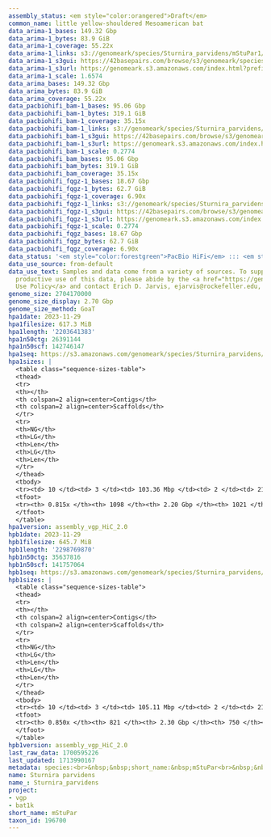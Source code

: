 ```yaml
---
assembly_status: <em style="color:orangered">Draft</em>
common_name: little yellow-shouldered Mesoamerican bat
data_arima-1_bases: 149.32 Gbp
data_arima-1_bytes: 83.9 GiB
data_arima-1_coverage: 55.22x
data_arima-1_links: s3://genomeark/species/Sturnira_parvidens/mStuPar1/genomic_data/arima/<br>
data_arima-1_s3gui: https://42basepairs.com/browse/s3/genomeark/species/Sturnira_parvidens/mStuPar1/genomic_data/arima/
data_arima-1_s3url: https://genomeark.s3.amazonaws.com/index.html?prefix=species/Sturnira_parvidens/mStuPar1/genomic_data/arima/
data_arima-1_scale: 1.6574
data_arima_bases: 149.32 Gbp
data_arima_bytes: 83.9 GiB
data_arima_coverage: 55.22x
data_pacbiohifi_bam-1_bases: 95.06 Gbp
data_pacbiohifi_bam-1_bytes: 319.1 GiB
data_pacbiohifi_bam-1_coverage: 35.15x
data_pacbiohifi_bam-1_links: s3://genomeark/species/Sturnira_parvidens/mStuPar1/genomic_data/pacbio_hifi/<br>
data_pacbiohifi_bam-1_s3gui: https://42basepairs.com/browse/s3/genomeark/species/Sturnira_parvidens/mStuPar1/genomic_data/pacbio_hifi/
data_pacbiohifi_bam-1_s3url: https://genomeark.s3.amazonaws.com/index.html?prefix=species/Sturnira_parvidens/mStuPar1/genomic_data/pacbio_hifi/
data_pacbiohifi_bam-1_scale: 0.2774
data_pacbiohifi_bam_bases: 95.06 Gbp
data_pacbiohifi_bam_bytes: 319.1 GiB
data_pacbiohifi_bam_coverage: 35.15x
data_pacbiohifi_fqgz-1_bases: 18.67 Gbp
data_pacbiohifi_fqgz-1_bytes: 62.7 GiB
data_pacbiohifi_fqgz-1_coverage: 6.90x
data_pacbiohifi_fqgz-1_links: s3://genomeark/species/Sturnira_parvidens/mStuPar1/genomic_data/pacbio_hifi/<br>
data_pacbiohifi_fqgz-1_s3gui: https://42basepairs.com/browse/s3/genomeark/species/Sturnira_parvidens/mStuPar1/genomic_data/pacbio_hifi/
data_pacbiohifi_fqgz-1_s3url: https://genomeark.s3.amazonaws.com/index.html?prefix=species/Sturnira_parvidens/mStuPar1/genomic_data/pacbio_hifi/
data_pacbiohifi_fqgz-1_scale: 0.2774
data_pacbiohifi_fqgz_bases: 18.67 Gbp
data_pacbiohifi_fqgz_bytes: 62.7 GiB
data_pacbiohifi_fqgz_coverage: 6.90x
data_status: '<em style="color:forestgreen">PacBio HiFi</em> ::: <em style="color:forestgreen">Arima</em>'
data_use_source: from-default
data_use_text: Samples and data come from a variety of sources. To support fair and
  productive use of this data, please abide by the <a href="https://genome10k.soe.ucsc.edu/data-use-policies/">Data
  Use Policy</a> and contact Erich D. Jarvis, ejarvis@rockefeller.edu, with any questions.
genome_size: 2704170000
genome_size_display: 2.70 Gbp
genome_size_method: GoaT
hpa1date: 2023-11-29
hpa1filesize: 617.3 MiB
hpa1length: '2203641383'
hpa1n50ctg: 26391144
hpa1n50scf: 142746147
hpa1seq: https://s3.amazonaws.com/genomeark/species/Sturnira_parvidens/mStuPar1/assembly_vgp_HiC_2.0/mStuPar1.HiC.hap1.20231129.fasta.gz
hpa1sizes: |
  <table class="sequence-sizes-table">
  <thead>
  <tr>
  <th></th>
  <th colspan=2 align=center>Contigs</th>
  <th colspan=2 align=center>Scaffolds</th>
  </tr>
  <tr>
  <th>NG</th>
  <th>LG</th>
  <th>Len</th>
  <th>LG</th>
  <th>Len</th>
  </tr>
  </thead>
  <tbody>
  <tr><td> 10 </td><td> 3 </td><td> 103.36 Mbp </td><td> 2 </td><td> 216.38 Mbp </td></tr><tr><td> 20 </td><td> 6 </td><td> 78.67 Mbp </td><td> 3 </td><td> 193.61 Mbp </td></tr><tr><td> 30 </td><td> 9 </td><td> 70.31 Mbp </td><td> 4 </td><td> 180.14 Mbp </td></tr><tr><td> 40 </td><td> 15 </td><td> 48.48 Mbp </td><td> 6 </td><td> 156.56 Mbp </td></tr><tr style="background-color:#cccccc;"><td> 50 </td><td> 22 </td><td style="background-color:#88ff88;"> 26.39 Mbp </td><td> 8 </td><td style="background-color:#88ff88;"> 142.75 Mbp </td></tr><tr><td> 60 </td><td> 34 </td><td> 18.87 Mbp </td><td> 10 </td><td> 120.22 Mbp </td></tr><tr><td> 70 </td><td> 51 </td><td> 12.48 Mbp </td><td> 12 </td><td> 96.65 Mbp </td></tr><tr><td> 80 </td><td> 271 </td><td> 160.72 Kbp </td><td> 195 </td><td> 160.72 Kbp </td></tr><tr><td> 90 </td><td> 0 </td><td>  </td><td> 0 </td><td>  </td></tr><tr><td> 100 </td><td> 0 </td><td>  </td><td> 0 </td><td>  </td></tr></tbody>
  <tfoot>
  <tr><th> 0.815x </th><th> 1098 </th><th> 2.20 Gbp </th><th> 1021 </th><th> 2.20 Gbp </th></tr>
  </tfoot>
  </table>
hpa1version: assembly_vgp_HiC_2.0
hpb1date: 2023-11-29
hpb1filesize: 645.7 MiB
hpb1length: '2298769870'
hpb1n50ctg: 35637816
hpb1n50scf: 141757064
hpb1seq: https://s3.amazonaws.com/genomeark/species/Sturnira_parvidens/mStuPar1/assembly_vgp_HiC_2.0/mStuPar1.HiC.hap2.20231129.fasta.gz
hpb1sizes: |
  <table class="sequence-sizes-table">
  <thead>
  <tr>
  <th></th>
  <th colspan=2 align=center>Contigs</th>
  <th colspan=2 align=center>Scaffolds</th>
  </tr>
  <tr>
  <th>NG</th>
  <th>LG</th>
  <th>Len</th>
  <th>LG</th>
  <th>Len</th>
  </tr>
  </thead>
  <tbody>
  <tr><td> 10 </td><td> 3 </td><td> 105.11 Mbp </td><td> 2 </td><td> 216.32 Mbp </td></tr><tr><td> 20 </td><td> 6 </td><td> 84.82 Mbp </td><td> 3 </td><td> 194.73 Mbp </td></tr><tr><td> 30 </td><td> 9 </td><td> 77.75 Mbp </td><td> 4 </td><td> 180.64 Mbp </td></tr><tr><td> 40 </td><td> 13 </td><td> 59.93 Mbp </td><td> 6 </td><td> 154.50 Mbp </td></tr><tr style="background-color:#cccccc;"><td> 50 </td><td> 19 </td><td style="background-color:#88ff88;"> 35.64 Mbp </td><td> 8 </td><td style="background-color:#88ff88;"> 141.76 Mbp </td></tr><tr><td> 60 </td><td> 28 </td><td> 24.48 Mbp </td><td> 10 </td><td> 121.27 Mbp </td></tr><tr><td> 70 </td><td> 43 </td><td> 14.47 Mbp </td><td> 12 </td><td> 108.75 Mbp </td></tr><tr><td> 80 </td><td> 79 </td><td> 2.54 Mbp </td><td> 16 </td><td> 25.85 Mbp </td></tr><tr><td> 90 </td><td> 0 </td><td>  </td><td> 0 </td><td>  </td></tr><tr><td> 100 </td><td> 0 </td><td>  </td><td> 0 </td><td>  </td></tr></tbody>
  <tfoot>
  <tr><th> 0.850x </th><th> 821 </th><th> 2.30 Gbp </th><th> 750 </th><th> 2.30 Gbp </th></tr>
  </tfoot>
  </table>
hpb1version: assembly_vgp_HiC_2.0
last_raw_data: 1700595226
last_updated: 1713990167
metadata: species:<br>&nbsp;&nbsp;short_name:&nbsp;mStuPar<br>&nbsp;&nbsp;name:&nbsp;Sturnira&nbsp;parvidens<br>&nbsp;&nbsp;taxon_id:&nbsp;196700<br>&nbsp;&nbsp;common_name:&nbsp;little&nbsp;yellow-shouldered&nbsp;Mesoamerican&nbsp;bat<br>&nbsp;&nbsp;order:<br>&nbsp;&nbsp;&nbsp;&nbsp;name:&nbsp;Chiroptera<br>&nbsp;&nbsp;family:<br>&nbsp;&nbsp;&nbsp;&nbsp;name:&nbsp;Phyllostomidae<br>&nbsp;&nbsp;individuals:<br>&nbsp;&nbsp;&nbsp;&nbsp;-&nbsp;short_name:&nbsp;mStuPar1<br>&nbsp;&nbsp;genome_size:&nbsp;2704170000<br>&nbsp;&nbsp;genome_size_method:&nbsp;GoaT<br>&nbsp;&nbsp;project:&nbsp;[&nbsp;vgp&nbsp;,&nbsp;bat1k&nbsp;]<br>
name: Sturnira parvidens
name_: Sturnira_parvidens
project:
- vgp
- bat1k
short_name: mStuPar
taxon_id: 196700
---
```


